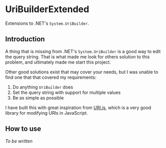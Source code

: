 # UriBuilderExtended
Extensions to .NET's `System.UriBuilder`.

## Introduction
A thing that is missing from .NET's `System.UriBuilder` is a good way to edit the query string. That is what made me look for others solution to this problem, and ultimately made me start this project.

Other good solutions exist that may cover your needs, but I was unable to find one that that covered my requirements:

1. Do anything `UriBuilder` does
2. Set the query string with support for multiple values
3. Be as simple as possible

I have built this with great inspiration from [URI.js](https://medialize.github.io/URI.js/), which is a very good library for modifying URIs in JavaScript.

## How to use
_To be written_

